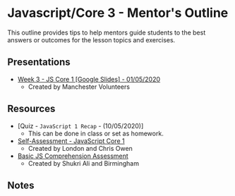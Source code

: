 # Javascript/Core 3 - Mentor's Outline

This outline provides tips to help mentors guide students to the best answers or outcomes for the lesson topics and exercises.

## Presentations

- [Week 3 - JS Core 1 [Google Slides] - 01/05/2020](https://drive.google.com/open?id=1q98KUoX5QQoFEDUl52hLxOnWkoCi2vGrehHjBBEnfdI)
  - Created by Manchester Volunteers

## Resources

- [Quiz - `JavaScript 1 Recap` - (10/05/2020)]
  - This can be done in class or set as homework.
- [Self-Assessment - JavaScript Core 1](https://docs.google.com/forms/u/1/d/e/1FAIpQLScW1J7Cr9H7Yr0rjPkgs9hv91nOnGueFe2d4Ir1-pNWEAisGQ/viewform)
  - Created by London and Chris Owen
- [Basic JS Comprehension Assessment](https://docs.google.com/document/d/1nzNd1cUl_u1lO35_cPVZ_A9SIbbGTe8xGcHnHHy-q9o/edit)
  - Created by Shukri Ali and Birmingham
  
## Notes